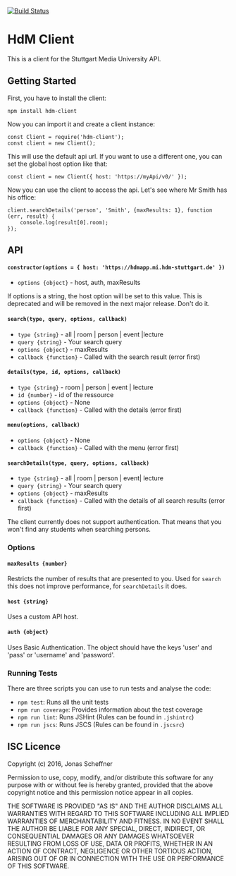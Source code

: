 [![Build Status](http://ec2-35-156-28-255.eu-central-1.compute.amazonaws.com/jenkins/buildStatus/icon?job=chatbot/client-tests)](http://ec2-35-156-28-255.eu-central-1.compute.amazonaws.com/jenkins/job/chatbot/job/client-tests/)

# HdM Client #

This is a client for the Stuttgart Media University API.

## Getting Started ##

First, you have to install the client:
```
npm install hdm-client
```

Now you can import it and create a client instance:
```
const Client = require('hdm-client');
const client = new Client();
```

This will use the default api url. If you want to use a different one, you can set the global host option like that:
```
const client = new Client({ host: 'https://myApi/v0/' });
```

Now you can use the client to access the api. Let's see where Mr Smith has his office:

```
client.searchDetails('person', 'Smith', {maxResults: 1}, function (err, result) {
    console.log(result[0].room);
});
```

## API ##

#### `constructor(options = { host: 'https://hdmapp.mi.hdm-stuttgart.de' })` ####
- `options {object}` - host, auth, maxResults

If options is a string, the host option will be set to this value. This is deprecated and will be removed in the next major release. Don't do it.

#### `search(type, query, options, callback)` ####
- `type {string}` - all | room | person | event |lecture
- `query {string}` - Your search query
- `options {object}` - maxResults
- `callback {function}` - Called with the search result (error first)  

#### `details(type, id, options, callback)` ####
- `type {string}` - room | person | event | lecture
- `id {number}` - id of the ressource
- `options {object}` - None
- `callback {function}` - Called with the details (error first)

#### `menu(options, callback)` ####
- `options {object}` - None
- `callback {function}` - Called with the menu (error first)

#### `searchDetails(type, query, options, callback)` ####
- `type {string}` - all | room | person | event| lecture
- `query {string}` - Your search query
- `options {object}` - maxResults
- `callback {function}` - Called with the details of all search results (error first)

The client currently does not support authentication. That means that you won't find any students when searching persons.

### Options ###
#### `maxResults {number}` ####
Restricts the number of results that are presented to you. Used for `search` this does not improve performance, for `searchDetails` it does.

#### `host {string}` ####
Uses a custom API host.

#### `auth {object}` ####
Uses Basic Authentication. The object should have the keys 'user' and 'pass' or 'username' and 'password'.

### Running Tests ###

There are three scripts you can use to run tests and analyse the code:

- `npm test`: Runs all the unit tests
- `npm run coverage`: Provides information about the test coverage
- `npm run lint`: Runs JSHint (Rules can be found in `.jshintrc`)
- `npm run jscs`: Runs JSCS (Rules can be found in `.jscsrc`)

## ISC Licence ##

Copyright (c) 2016, Jonas Scheffner

Permission to use, copy, modify, and/or distribute this software for any purpose with or without fee is hereby granted, provided that the above copyright notice and this permission notice appear in all copies.

THE SOFTWARE IS PROVIDED "AS IS" AND THE AUTHOR DISCLAIMS ALL WARRANTIES WITH REGARD TO THIS SOFTWARE INCLUDING ALL IMPLIED WARRANTIES OF MERCHANTABILITY AND FITNESS. IN NO EVENT SHALL THE AUTHOR BE LIABLE FOR ANY SPECIAL, DIRECT, INDIRECT, OR CONSEQUENTIAL DAMAGES OR ANY DAMAGES WHATSOEVER RESULTING FROM LOSS OF USE, DATA OR PROFITS, WHETHER IN AN ACTION OF CONTRACT, NEGLIGENCE OR OTHER TORTIOUS ACTION, ARISING OUT OF OR IN CONNECTION WITH THE USE OR PERFORMANCE OF THIS SOFTWARE.